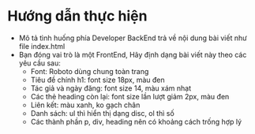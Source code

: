 # Hướng dẫn thực hiện

- Mô tả tình huống phía Developer BackEnd trả về nội dung bài viết như file index.html
- Bạn đóng vai trò là một FrontEnd, Hãy định dạng bài viết này theo các yêu cầu sau:
  - Font: Roboto dùng chung toàn trang
  - Tiêu đề chính h1: font size 18px, màu đen
  - Tác giả và ngày đăng: font size 14, màu xám nhạt
  - Các thẻ heading còn lại: font size lần lượt giảm 2px, màu đen
  - Liên kết: màu xanh, ko gạch chân
  - Danh sách: ul thì hiển thị dạng disc, ol thì số
  - Các thành phần p, div, heading nên có khoảng cách trống hợp lý
